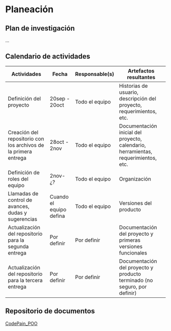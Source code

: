 # Planeación

## Plan de investigación

...

## Calendario de actividades

| Actividades | Fecha | Responsable(s) | Artefactos resultantes |
| ----------- | ----- | -------------- | ---------------------- |
| Definición del proyecto | 20sep - 20oct | Todo el equipo | Historias de usuario, descripción del proyecto, requerimientos, etc. |
| Creación del repositorio con los archivos de la primera entrega | 28oct - 2nov | Todo el equipo | Documentación inicial del proyecto, calendario, herramientas, requerimientos, etc. |
| Definición de roles del equipo | 2nov-¿? | Todo el equipo | Organización | 
| Llamadas de control de avances, dudas y sugerencias | Cuando el equipo defina | Todo el equipo | Versiones del producto |
| Actualización del repositorio para la segunda entrega | Por definir | Por definir | Documentación del proyecto y primeras versiones funcionales |
| Actualización del repositorio para la tercera entrega | Por definir | Por definir | Documentación del proyecto y producto terminado (no seguro, por definir) |

## Repositorio de documentos

[CodePain_POO](https://github.com/JoshuaMeza/CodePain_POO)
